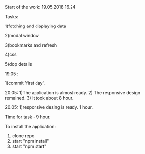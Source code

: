 Start of the work:
19.05.2018 16.24

Tasks:

1)fetching and displaying data

2)modal window

3)bookmarks and refresh

4)css

5)dop details




19.05 :

1)commit 'first day'. 

20.05: 
1)The application is almost ready.
2) The responsive design remained.
3) It took about 8 hour.

20.05:
1)responsive desing is ready. 1 hour.


Time for task - 9 hour.

To install the application:
1) clone repo
2) start "npm install"
3) start "npm start"